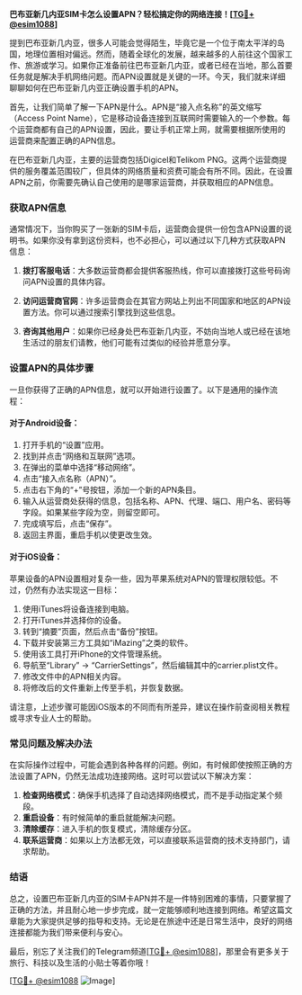 **巴布亚新几内亚SIM卡怎么设置APN？轻松搞定你的网络连接！[[TG💪+ @esim1088](https://t.me/s/esim1088)]**

提到巴布亚新几内亚，很多人可能会觉得陌生，毕竟它是一个位于南太平洋的岛国，地理位置相对偏远。然而，随着全球化的发展，越来越多的人前往这个国家工作、旅游或学习。如果你正准备前往巴布亚新几内亚，或者已经在当地，那么首要任务就是解决手机网络问题。而APN设置就是关键的一环。今天，我们就来详细聊聊如何在巴布亚新几内亚正确设置手机的APN。

首先，让我们简单了解一下APN是什么。APN是“接入点名称”的英文缩写（Access Point Name），它是移动设备连接到互联网时需要输入的一个参数。每个运营商都有自己的APN设置，因此，要让手机正常上网，就需要根据所使用的运营商来配置正确的APN信息。

在巴布亚新几内亚，主要的运营商包括Digicel和Telikom PNG。这两个运营商提供的服务覆盖范围较广，但具体的网络质量和资费可能会有所不同。因此，在设置APN之前，你需要先确认自己使用的是哪家运营商，并获取相应的APN信息。

### 获取APN信息

通常情况下，当你购买了一张新的SIM卡后，运营商会提供一份包含APN设置的说明书。如果你没有拿到这份资料，也不必担心，可以通过以下几种方式获取APN信息：

1. **拨打客服电话**：大多数运营商都会提供客服热线，你可以直接拨打这些号码询问APN设置的具体内容。
   
2. **访问运营商官网**：许多运营商会在其官方网站上列出不同国家和地区的APN设置方法。你可以通过搜索引擎找到这些信息。

3. **咨询其他用户**：如果你已经身处巴布亚新几内亚，不妨向当地人或已经在该地生活过的朋友们请教，他们可能有过类似的经验并愿意分享。

### 设置APN的具体步骤

一旦你获得了正确的APN信息，就可以开始进行设置了。以下是通用的操作流程：

#### 对于Android设备：
1. 打开手机的“设置”应用。
2. 找到并点击“网络和互联网”选项。
3. 在弹出的菜单中选择“移动网络”。
4. 点击“接入点名称（APN）”。
5. 点击右下角的“+”号按钮，添加一个新的APN条目。
6. 输入从运营商处获得的信息，包括名称、APN、代理、端口、用户名、密码等字段。如果某些字段为空，则留空即可。
7. 完成填写后，点击“保存”。
8. 返回主界面，重启手机以使更改生效。

#### 对于iOS设备：
苹果设备的APN设置相对复杂一些，因为苹果系统对APN的管理权限较低。不过，仍然有办法实现这一目标：

1. 使用iTunes将设备连接到电脑。
2. 打开iTunes并选择你的设备。
3. 转到“摘要”页面，然后点击“备份”按钮。
4. 下载并安装第三方工具如“iMazing”之类的软件。
5. 使用该工具打开iPhone的文件管理系统。
6. 导航至“Library” -> “CarrierSettings”，然后编辑其中的carrier.plist文件。
7. 修改文件中的APN相关内容。
8. 将修改后的文件重新上传至手机，并恢复数据。

请注意，上述步骤可能因iOS版本的不同而有所差异，建议在操作前查阅相关教程或寻求专业人士的帮助。

### 常见问题及解决办法

在实际操作过程中，可能会遇到各种各样的问题。例如，有时候即使按照正确的方法设置了APN，仍然无法成功连接网络。这时可以尝试以下解决方案：

1. **检查网络模式**：确保手机选择了自动选择网络模式，而不是手动指定某个频段。
2. **重启设备**：有时候简单的重启就能解决问题。
3. **清除缓存**：进入手机的恢复模式，清除缓存分区。
4. **联系运营商**：如果以上方法都无效，可以直接联系运营商的技术支持部门，请求帮助。

### 结语

总之，设置巴布亚新几内亚的SIM卡APN并不是一件特别困难的事情，只要掌握了正确的方法，并且耐心地一步步完成，就一定能够顺利地连接到网络。希望这篇文章能为大家提供足够的指导和支持。无论是在旅途中还是日常生活中，良好的网络连接都能为我们带来便利与安心。

最后，别忘了关注我们的Telegram频道[[TG💪+ @esim1088](https://t.me/s/esim1088)]，那里会有更多关于旅行、科技以及生活的小贴士等着你哦！

[[TG💪+ @esim1088](https://t.me/s/esim1088) ![Image](https://i.postimg.cc/4NQfJmqS/Snipaste-2025-05-13-00-14-12.png)]